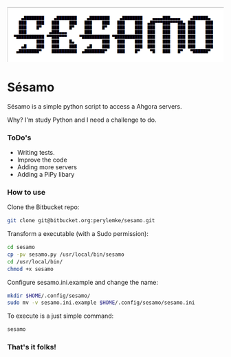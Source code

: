 ![Sesamo](img/sesamo.png)

**Sésamo**
===================
Sésamo is a simple python script to access a Ahgora servers.

Why? I'm study Python and I need a challenge to do.

### ToDo's

- Writing tests.
- Improve the code
- Adding more servers
- Adding a PiPy libary

### How to use

Clone the Bitbucket repo:
```bash
git clone git@bitbucket.org:perylemke/sesamo.git
```

Transform a executable (with a Sudo permission):
```bash
cd sesamo
cp -pv sesamo.py /usr/local/bin/sesamo
cd /usr/local/bin/
chmod +x sesamo
```

Configure sesamo.ini.example and change the name:
```bash
mkdir $HOME/.config/sesamo/
sudo mv -v sesamo.ini.example $HOME/.config/sesamo/sesamo.ini
```

To execute is a just simple command:
```bash
sesamo
```

### That's it folks!
